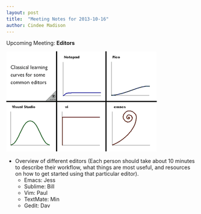 ```yaml
---
layout: post
title:  "Meeting Notes for 2013-10-16"
author: Cindee Madison
---
```


Upcoming Meeting: **Editors**

![editors](/py4science/assets/text_editors.png)

* Overview of different editors (Each person should take about 10 minutes to describe their workflow, what things are most useful, and resources on how to get started using that particular editor).
  * Emacs: Jess
  * Sublime: Bill
  * Vim: Paul
  * TextMate: Min
  * Gedit: Dav

